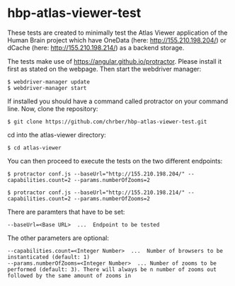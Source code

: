# hbp-atlas-viewer-test

These tests are created to minimally test the Atlas Viewer application of the Human Brain project which have 
OneData (here: http://155.210.198.204/) or dCache  (here: http://155.210.198.214/) as a backend storage.

The tests make use of https://angular.github.io/protractor. Please install it first as stated on the webpage. Then start the webdriver manager:
```
$ webdriver-manager update
$ webdriver-manager start
```

If installed you should have a command called protractor on your command line. Now, clone the repository:

```
$ git clone https://github.com/chrber/hbp-atlas-viewer-test.git
```
cd into the atlas-viewer directory:
```
$ cd atlas-viewer
```

You can then proceed to execute the tests on the two different endpoints:

```
$ protractor conf.js --baseUrl="http://155.210.198.204/" --capabilities.count=2 --params.numberOfZooms=2
```

```
$ protractor conf.js --baseUrl="http://155.210.198.214/" --capabilities.count=2 --params.numberOfZooms=2
```
There are paramters that have to be set:

    --baseUrl=<Base URL>  ...  Endpoint to be tested

The other parameters are optional:

    --capabilities.count=<Integer Number>  ...  Number of browsers to be instanticated (default: 1)
    --params.numberOfZooms=<Integer Number>  ... Number of zooms to be performed (default: 3). There will always be n number of zooms out followed by the same amount of zooms in 
